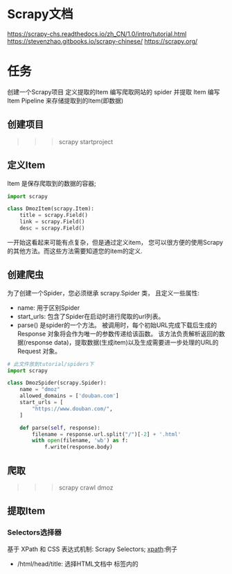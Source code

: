 # Scrapy文档
https://scrapy-chs.readthedocs.io/zh_CN/1.0/intro/tutorial.html
https://stevenzhao.gitbooks.io/scrapy-chinese/
https://scrapy.org/
# 任务
创建一个Scrapy项目
定义提取的Item
编写爬取网站的 spider 并提取 Item
编写 Item Pipeline 来存储提取到的Item(即数据)

## 创建项目
>>> scrapy startproject <project-name>
## 定义Item
Item 是保存爬取到的数据的容器;
```python
import scrapy

class DmozItem(scrapy.Item):
    title = scrapy.Field()
    link = scrapy.Field()
    desc = scrapy.Field()
```
一开始这看起来可能有点复杂，但是通过定义item， 您可以很方便的使用Scrapy的其他方法。而这些方法需要知道您的item的定义.

## 创建爬虫
为了创建一个Spider，您必须继承 scrapy.Spider 类， 且定义一些属性:
* name: 用于区别Spider
* start_urls: 包含了Spider在启动时进行爬取的url列表。
* parse() 是spider的一个方法。 被调用时，每个初始URL完成下载后生成的 Response 对象将会作为唯一的参数传递给该函数。 该方法负责解析返回的数据(response data)，提取数据(生成item)以及生成需要进一步处理的URL的 Request 对象。
```python
# 此文件放到tutorial/spiders下
import scrapy

class DmozSpider(scrapy.Spider):
    name = "dmoz"
    allowed_domains = ['douban.com']
    start_urls = [
        "https://www.douban.com/",
    ]

    def parse(self, response):
        filename = response.url.split("/")[-2] + '.html'
        with open(filename, 'wb') as f:
            f.write(response.body)
```

## 爬取
>>> scrapy crawl dmoz

## 提取Item
### Selectors选择器
基于 XPath 和 CSS 表达式机制: Scrapy Selectors;
[xpath](http://plasmasturm.org/log/xpath101/):例子
* /html/head/title: 选择HTML文档中 <head> 标签内的 <title> 元素
* /html/head/title/text(): 选择上面提到的 <title> 元素的文字
* //td: 选择所有的 <td> 元素
* //div[@class="mine"]: 选择所有具有 class="mine" 属性的 div 元素

Selector有四个基本的方法(点击相应的方法可以看到详细的API文档):
* xpath(): 传入xpath表达式，返回该表达式所对应的所有节点的selector list列表 。
* css(): 传入CSS表达式，返回该表达式所对应的所有节点的selector list列表.
* extract(): 序列化该节点为unicode字符串并返回list。
* re(): 根据传入的正则表达式对数据进行提取，返回unicode字符串list列表。

>>> scrapy shell "exfly.github.io"
TODO: response 拥有一个 selector 属性, 该属性是以该特定 response 初始化的类 Selector 的对象。 您可以通过使用 response.selector.xpath() 或 response.selector.css() 来对 response 进行查询。 此外，scrapy也对 response.selector.xpath() 及 response.selector.css() 提供了一些快捷方式, 例如 response.xpath() 或 response.css()

### 使用item
## 追踪链接
一种常见的方法是,回调函数负责提取一些item,查找能跟进的页面的链接, 并且使用相同的回调函数yield一个 Request
[另一种需求是在多个页面构建Item](https://scrapy-chs.readthedocs.io/zh_CN/1.0/topics/request-response.html#topics-request-response-ref-request-callback-arguments)
## 保存爬取到的数据

>>> scrapy crawl dmoz -o items.json


# [scrapy命令](https://scrapy-chs.readthedocs.io/zh_CN/1.0/topics/commands.html)
```
scrapy startproject myproject 创建项目

全局命令:
scrapy startproject <project_name>
settings
scrapy runspider <spider_file.py> 在未创建项目的情况下，运行一个编写在Python文件中的spider。
scrapy shell [url] 以给定的URL(如果给出)或者空(没有给出URL)启动Scrapy shell
scrapy fetch <url> 使用Scrapy下载器(downloader)下载给定的URL，并将获取到的内容送到标准输出
scrapy view <url> 在浏览器中打开给定的URL，并以Scrapy spider获取到的形式展现。 
version

项目(Project-only)命令:
scrapy crawl <spider> 使用spider进行爬取。
scrapy check [-l] <spider> 运行contract检查
scrapy list 列出当前项目中所有可用的spider
edit
scrapy parse <url> [options] 获取给定的URL并使用相应的spider分析处理
genspider
scrapy bench 运行benchmark测试,测试本地机器的最大爬取效率

```
